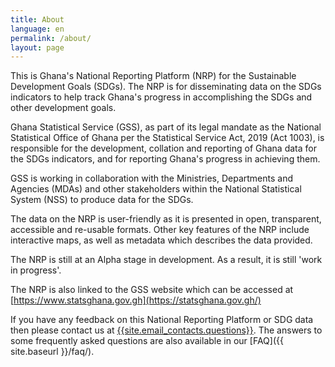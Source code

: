 ```yaml
---
title: About
language: en
permalink: /about/
layout: page
---
```


This is Ghana's National Reporting Platform (NRP) for the Sustainable Development Goals (SDGs). The NRP is for disseminating  data on the SDGs indicators to help track Ghana's progress in accomplishing the SDGs and other development goals. 

Ghana Statistical Service (GSS), as part of its legal mandate as the National Statistical Office of Ghana per the Statistical Service Act, 2019 (Act 1003), is responsible for the development, collation and reporting of Ghana data for the SDGs indicators, and for reporting Ghana's progress in achieving them.

GSS is working in collaboration with the Ministries, Departments and Agencies (MDAs) and other stakeholders within the National Statistical System (NSS) to produce data for the SDGs.

The data on the NRP is user-friendly as it is presented in open, transparent, accessible and re-usable formats. Other key features of the NRP include interactive maps, as well as metadata which describes the data provided.

The NRP is still at an Alpha stage in development. As a result, it is still 'work in progress'.

The NRP is also linked to the GSS website which can be accessed at [https://www.statsghana.gov.gh](https://statsghana.gov.gh/)

If you have any feedback on this National Reporting Platform or SDG data then please contact us at <a href="mailto:{{site.email_contacts.questions}}">{{site.email_contacts.questions}}</a>. The answers to some frequently asked questions are also available in our [FAQ]({{ site.baseurl }}/faq/).
